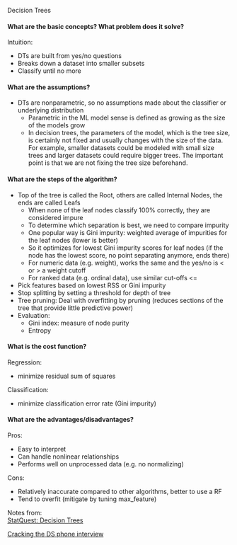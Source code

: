 Decision Trees

#### What are the basic concepts? What problem does it solve?
Intuition:  
- DTs are built from yes/no questions
- Breaks down a dataset into smaller subsets
-	Classify until no more

#### What are the assumptions?
-	DTs are nonparametric, so no assumptions made about the classifier or underlying distribution
    - Parametric in the ML model sense is defined as growing as the size of the models grow
    - In decision trees, the parameters of the model, which is the tree size, is certainly not fixed and usually changes with the size of the data. For example, smaller datasets could be modeled with small size trees and larger datasets could require bigger trees. The important point is that we are not fixing the tree size beforehand.

#### What are the steps of the algorithm?
-	Top of the tree is called the Root, others are called Internal Nodes, the ends are called Leafs
    - When none of the leaf nodes classify 100% correctly, they are considered impure
    -	To determine which separation is best, we need to compare impurity
      - One popular way is Gini impurity: weighted average of impurities for the leaf nodes (lower is better)
      - So it optimizes for lowest Gini impurity scores for leaf nodes (if the node has the lowest score, no point separating anymore, ends there)
      - For numeric data (e.g. weight), works the same and the yes/no is < or > a weight cutoff
      - For ranked data (e.g. ordinal data), use similar cut-offs <=
- Pick features based on lowest RSS or Gini impurity
- Stop splitting by setting a threshold for depth of tree
- Tree pruning: Deal with overfitting by pruning (reduces sections of the tree that provide little predictive power)
- Evaluation:
  - Gini index: measure of node purity
  - Entropy

#### What is the cost function?
Regression:  
- minimize residual sum of squares

Classification:  
- minimize classification error rate (Gini impurity)

#### What are the advantages/disadvantages?
Pros:  
- Easy to interpret
- Can handle nonlinear relationships
- Performs well on unprocessed data (e.g. no normalizing)

Cons:  
- Relatively inaccurate compared to other algorithms, better to use a RF
- Tend to overfit (mitigate by tuning max_feature)

Notes from:  
[StatQuest: Decision Trees]( https://www.youtube.com/watch?v=7VeUPuFGJHk)

[Cracking the DS phone interview](https://medium.com/@bruceyanghy/crack-the-machine-learning-phone-interview-guide-9e4dc316f65b)
